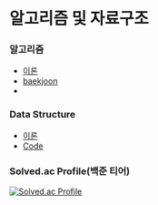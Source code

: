 # 알고리즘 및 자료구조

### 알고리즘
* [이론](https://github.com/DaonWoori/TIL/tree/main/Algorithm/theory)
* [baekjoon](https://github.com/DaonWoori/TIL/tree/main/Algorithm)
* []()

### Data Structure
* [이론]()
* [Code](https://github.com/DaonWoori/TIL/tree/main/Data%20Structure)

### Solved.ac Profile(백준 티어)
[![Solved.ac Profile](http://mazassumnida.wtf/api/v2/generate_badge?boj=alwjd7085)](https://solved.ac/alwjd7085/)


